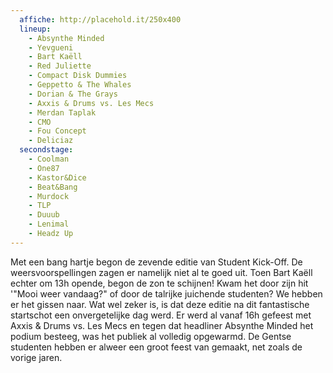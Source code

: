 ```yaml
---
  affiche: http://placehold.it/250x400
  lineup:
    - Absynthe Minded
    - Yevgueni
    - Bart Kaëll
    - Red Juliette
    - Compact Disk Dummies
    - Geppetto & The Whales
    - Dorian & The Grays
    - Axxis & Drums vs. Les Mecs
    - Merdan Taplak
    - CMO
    - Fou Concept
    - Deliciaz
  secondstage:
    - Coolman
    - One87
    - Kastor&Dice
    - Beat&Bang
    - Murdock
    - TLP
    - Duuub
    - Lenimal
    - Headz Up
---
```


Met een bang hartje begon de zevende editie van Student Kick-Off. De weersvoorspellingen zagen er namelijk niet al te goed uit. Toen Bart Kaëll echter om 13h opende, begon de zon te schijnen! Kwam het door zijn hit '"Mooi weer vandaag?" of door de talrijke juichende studenten? We hebben er het gissen naar. Wat wel zeker is, is dat deze editie na dit fantastische startschot een onvergetelijke dag werd. Er werd al vanaf 16h gefeest met Axxis & Drums vs. Les Mecs en tegen dat headliner Absynthe Minded het podium besteeg, was het publiek al volledig opgewarmd. De Gentse studenten hebben er alweer een groot feest van gemaakt, net zoals de vorige jaren.
